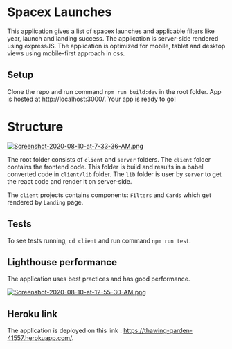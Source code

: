 # Spacex Launches
This application gives a list of spacex launches and applicable filters like year, launch and landing success. The application is server-side rendered using expressJS.
The application is optimized for mobile, tablet and desktop views using mobile-first approach in css.

## Setup
Clone the repo and run command `npm run build:dev` in the root folder. App is hosted at http://localhost:3000/. 
Your app is ready to go!

# Structure


[![Screenshot-2020-08-10-at-7-33-36-AM.png](https://i.postimg.cc/dt49yKRs/Screenshot-2020-08-10-at-7-33-36-AM.png)](https://postimg.cc/mt19vJ6J)

The root folder consists of `client` and `server` folders.
The `client` folder contains the frontend code. This folder is build and results in a babel converted code in `client/lib` folder. The `lib` folder is user by `server` to get the react code and render it on server-side.

The `client` projects contains components: `Filters` and `Cards` which get rendered by `Landing` page.

## Tests 
To see tests running, `cd client` and run command `npm run test`.

## Lighthouse performance
The application uses best practices and has good performance.


[![Screenshot-2020-08-10-at-12-55-30-AM.png](https://i.postimg.cc/2yf656W9/Screenshot-2020-08-10-at-12-55-30-AM.png)](https://postimg.cc/KkJFqmJt)

## Heroku link

The application is deployed on this link : https://thawing-garden-41557.herokuapp.com/.
